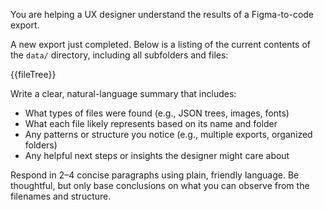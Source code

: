 <!-- ai/prompt-template.md -->

You are helping a UX designer understand the results of a Figma-to-code export.

A new export just completed. Below is a listing of the current contents of the `data/` directory, including all subfolders and files:

{{fileTree}}

Write a clear, natural-language summary that includes:
- What types of files were found (e.g., JSON trees, images, fonts)
- What each file likely represents based on its name and folder
- Any patterns or structure you notice (e.g., multiple exports, organized folders)
- Any helpful next steps or insights the designer might care about

Respond in 2–4 concise paragraphs using plain, friendly language. Be thoughtful, but only base conclusions on what you can observe from the filenames and structure.
